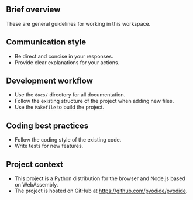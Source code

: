 ## Brief overview
These are general guidelines for working in this workspace.

## Communication style
- Be direct and concise in your responses.
- Provide clear explanations for your actions.

## Development workflow
- Use the `docs/` directory for all documentation.
- Follow the existing structure of the project when adding new files.
- Use the `Makefile` to build the project.

## Coding best practices
- Follow the coding style of the existing code.
- Write tests for new features.

## Project context
- This project is a Python distribution for the browser and Node.js based on WebAssembly.
- The project is hosted on GitHub at https://github.com/pyodide/pyodide.
